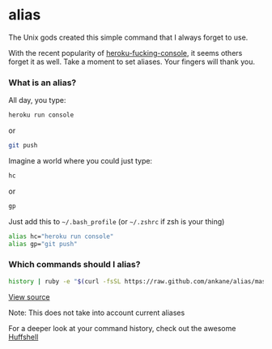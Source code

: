 # alias

The Unix gods created this simple command that I always forget to use.

With the recent popularity of [heroku-fucking-console](https://github.com/tpope/heroku-fucking-console), it seems others forget it as well.  Take a moment to set aliases.  Your fingers will thank you.

### What is an alias?

All day, you type:

```sh
heroku run console
```

or

```sh
git push
```

Imagine a world where you could just type:

```sh
hc
```

or

```sh
gp
```

Just add this to `~/.bash_profile` (or `~/.zshrc` if zsh is your thing)

```sh
alias hc="heroku run console"
alias gp="git push"
```

### Which commands should I alias?

```sh
history | ruby -e "$(curl -fsSL https://raw.github.com/ankane/alias/master/alias.rb)"
```

[View source](https://github.com/ankane/alias/blob/master/alias.rb)

Note: This does not take into account current aliases

For a deeper look at your command history, check out the awesome [Huffshell](https://github.com/paulmars/huffshell)
